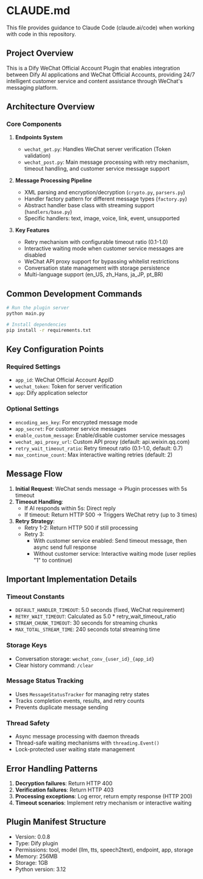 # CLAUDE.md

This file provides guidance to Claude Code (claude.ai/code) when working with code in this repository.

## Project Overview

This is a Dify WeChat Official Account Plugin that enables integration between Dify AI applications and WeChat Official Accounts, providing 24/7 intelligent customer service and content assistance through WeChat's messaging platform.

## Architecture Overview

### Core Components

1. **Endpoints System**
   - `wechat_get.py`: Handles WeChat server verification (Token validation)
   - `wechat_post.py`: Main message processing with retry mechanism, timeout handling, and customer service message support

2. **Message Processing Pipeline**
   - XML parsing and encryption/decryption (`crypto.py`, `parsers.py`)
   - Handler factory pattern for different message types (`factory.py`)
   - Abstract handler base class with streaming support (`handlers/base.py`)
   - Specific handlers: text, image, voice, link, event, unsupported

3. **Key Features**
   - Retry mechanism with configurable timeout ratio (0.1-1.0)
   - Interactive waiting mode when customer service messages are disabled
   - WeChat API proxy support for bypassing whitelist restrictions
   - Conversation state management with storage persistence
   - Multi-language support (en_US, zh_Hans, ja_JP, pt_BR)

## Common Development Commands

```bash
# Run the plugin server
python main.py

# Install dependencies
pip install -r requirements.txt
```

## Key Configuration Points

### Required Settings
- `app_id`: WeChat Official Account AppID
- `wechat_token`: Token for server verification
- `app`: Dify application selector

### Optional Settings
- `encoding_aes_key`: For encrypted message mode
- `app_secret`: For customer service messages
- `enable_custom_message`: Enable/disable customer service messages
- `wechat_api_proxy_url`: Custom API proxy (default: api.weixin.qq.com)
- `retry_wait_timeout_ratio`: Retry timeout ratio (0.1-1.0, default: 0.7)
- `max_continue_count`: Max interactive waiting retries (default: 2)

## Message Flow

1. **Initial Request**: WeChat sends message → Plugin processes with 5s timeout
2. **Timeout Handling**: 
   - If AI responds within 5s: Direct reply
   - If timeout: Return HTTP 500 → Triggers WeChat retry (up to 3 times)
3. **Retry Strategy**:
   - Retry 1-2: Return HTTP 500 if still processing
   - Retry 3: 
     - With customer service enabled: Send timeout message, then async send full response
     - Without customer service: Interactive waiting mode (user replies "1" to continue)

## Important Implementation Details

### Timeout Constants
- `DEFAULT_HANDLER_TIMEOUT`: 5.0 seconds (fixed, WeChat requirement)
- `RETRY_WAIT_TIMEOUT`: Calculated as 5.0 * retry_wait_timeout_ratio
- `STREAM_CHUNK_TIMEOUT`: 30 seconds for streaming chunks
- `MAX_TOTAL_STREAM_TIME`: 240 seconds total streaming time

### Storage Keys
- Conversation storage: `wechat_conv_{user_id}_{app_id}`
- Clear history command: `/clear`

### Message Status Tracking
- Uses `MessageStatusTracker` for managing retry states
- Tracks completion events, results, and retry counts
- Prevents duplicate message sending

### Thread Safety
- Async message processing with daemon threads
- Thread-safe waiting mechanisms with `threading.Event()`
- Lock-protected user waiting state management

## Error Handling Patterns

1. **Decryption failures**: Return HTTP 400
2. **Verification failures**: Return HTTP 403  
3. **Processing exceptions**: Log error, return empty response (HTTP 200)
4. **Timeout scenarios**: Implement retry mechanism or interactive waiting

## Plugin Manifest Structure

- Version: 0.0.8
- Type: Dify plugin
- Permissions: tool, model (llm, tts, speech2text), endpoint, app, storage
- Memory: 256MB
- Storage: 1GB
- Python version: 3.12